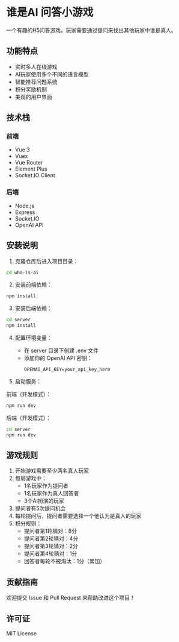 # 谁是AI 问答小游戏

一个有趣的H5问答游戏，玩家需要通过提问来找出其他玩家中谁是真人。

## 功能特点

- 实时多人在线游戏
- AI玩家使用多个不同的语言模型
- 智能推荐问题系统
- 积分奖励机制
- 美观的用户界面

## 技术栈

### 前端
- Vue 3
- Vuex
- Vue Router
- Element Plus
- Socket.IO Client

### 后端
- Node.js
- Express
- Socket.IO
- OpenAI API

## 安装说明

1. 克隆仓库后进入项目目录：
```bash
cd who-is-ai
```

2. 安装前端依赖：
```bash
npm install
```

3. 安装后端依赖：
```bash
cd server
npm install
```

4. 配置环境变量：
   - 在 server 目录下创建 .env 文件
   - 添加你的 OpenAI API 密钥：
     ```
     OPENAI_API_KEY=your_api_key_here
     ```

5. 启动服务：

前端（开发模式）：
```bash
npm run dev
```

后端（开发模式）：
```bash
cd server
npm run dev
```

## 游戏规则

1. 开始游戏需要至少两名真人玩家
2. 每局游戏中：
   - 1名玩家作为提问者
   - 1名玩家作为真人回答者
   - 3个AI扮演的玩家
3. 提问者有5次提问机会
4. 每轮提问后，提问者需要选择一个他认为是真人的玩家
5. 积分规则：
   - 提问者第1轮猜对：8分
   - 提问者第2轮猜对：4分
   - 提问者第3轮猜对：2分
   - 提问者第4轮猜对：1分
   - 回答者每轮不被淘汰：1分（累加）

## 贡献指南

欢迎提交 Issue 和 Pull Request 来帮助改进这个项目！

## 许可证

MIT License
